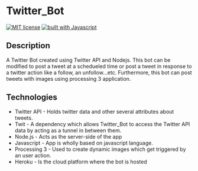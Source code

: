 # Twitter_Bot
[![MIT license](https://img.shields.io/badge/license-MIT-blue.svg?style=plastic)](https://github.com/LordDraagonLive/Twitter_Bot/blob/master/LICENSE)
[![built with Javascript](https://img.shields.io/badge/built%20with-Javascript-red.svg?style=plastic)](https://www.javascript.com/)

## Description
A Twitter Bot created using Twitter API and Nodejs. This bot can be modified to post a tweet at a schedueled time or post a tweet in response to a twitter action like a follow, an unfollow...etc. Furthermore, this bot can post tweets with images using processing 3 application.

## Technologies
- Twitter API - Holds twitter data and other several attributes about tweets.
- Twit - A dependency which allows Twitter_Bot to access the Twitter API data by acting as a tunnel in between them.
- Node.js -  Acts as the server-side of the app
- Javascript - App is wholly based on javascript language.
- Processing 3 - Used to create dynamic images which get triggered by an user action.
- Heroku -  Is the cloud platform where the bot is hosted

